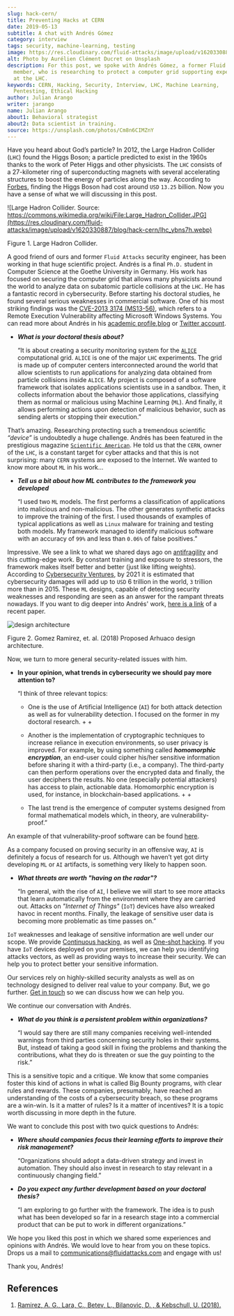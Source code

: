 ```yaml
---
slug: hack-cern/
title: Preventing Hacks at CERN
date: 2019-05-13
subtitle: A chat with Andrés Gómez
category: interview
tags: security, machine-learning, testing
image: https://res.cloudinary.com/fluid-attacks/image/upload/v1620330889/blog/hack-cern/cover_fqngm1.webp
alt: Photo by Aurélien Clément Ducret on Unsplash
description: For this post, we spoke with Andrés Gómez, a former Fluid Attacks'
  member, who is researching to protect a computer grid supporting experiments
  at the LHC.
keywords: CERN, Hacking, Security, Interview, LHC, Machine Learning,
  Pentesting, Ethical Hacking
author: Julian Arango
writer: jarango
name: Julian Arango
about1: Behavioral strategist
about2: Data scientist in training.
source: https://unsplash.com/photos/Cm8n6CIMZnY
---
```


Have you heard about God’s particle? In 2012, the Large Hadron Collider
(`LHC`) found the Higgs Boson; a particle predicted to exist in the
1960s thanks to the work of Peter Higgs and other physicists. The `LHC`
consists of a 27-kilometer ring of superconducting magnets with several
accelerating structures to boost the energy of particles along the way.
According to
[Forbes](https://www.forbes.com/sites/alexknapp/2012/07/05/how-much-does-it-cost-to-find-a-higgs-boson/#695f65e63948),
finding the Higgs Boson had cost around `USD` `13.25` billion. Now you
have a sense of what we will discussing in this post.

<div class="imgblock">

![Large Hadron Collider. Source: https://commons.wikimedia.org/wiki/File:Large_Hadron_Collider.JPG](https://res.cloudinary.com/fluid-attacks/image/upload/v1620330887/blog/hack-cern/lhc_ybns7h.webp)

<div class="title">

Figure 1. Large Hadron Collider.

</div>

</div>

A good friend of ours and former `Fluid Attacks` security engineer, has
been working in that huge scientific project. Andrés is a final `Ph.D.`
student in Computer Science at the Goethe University in Germany. His
work has focused on securing the computer grid that allows many
physicists around the world to analyze data on subatomic particle
collisions at the `LHC`. He has a fantastic record in cybersecurity.
Before starting his doctoral studies, he found several serious
weaknesses in commercial software. One of his most striking findings was
the [CVE-2013 3174
(MS13-56)](http://kuronosec.blogspot.com/2013/07/directshow-arbitrary-memory-overwrite.html),
which refers to a Remote Execution Vulnerability affecting Microsoft
Windows Systems. You can read more about Andrés in his [academic
profile](https://iri-wiki.uni-frankfurt.de/cms/?q=node/90),[blog](https://iri-wiki.uni-frankfurt.de/cms/?q=node/90)
or [Twitter account](https://twitter.com/kuronosec).

- ***What is your doctoral thesis about?***

  “It is about creating a security monitoring system for the
  [`ALICE`](https://home.cern/science/experiments/alice) computational
  grid. `ALICE` is one of the major `LHC` experiments. The grid is
  made up of computer centers interconnected around the world that
  allow scientists to run applications for analyzing data obtained
  from particle collisions inside `ALICE`. My project is composed of a
  software framework that isolates applications scientists use in a
  sandbox. Then, it collects information about the behavior those
  applications, classifying them as normal or malicious using Machine
  Learning (`ML`). And finally, it allows performing actions upon
  detection of malicious behavior, such as sending alerts or stopping
  their execution.”

That’s amazing. Researching protecting such a tremendous scientific
*“device”* is undoubtedly a huge challenge. Andrés has been featured
in the prestigious magazine [`Scientific
American`](https://www.scientificamerican.com/article/worlds-most-powerful-particle-collider-taps-ai-to-expose-hack-attacks/).
He told us that the `CERN`, owner of the `LHC`, is a constant target for
cyber attacks and that this is not surprising: many `CERN` systems are
exposed to the Internet. We wanted to know more about `ML` in his work…​

- ***Tell us a bit about how ML contributes to the framework you
  developed***

  “I used two `ML` models. The first performs a classification of
  applications into malicious and non-malicious. The other generates
  synthetic attacks to improve the training of the first.
  I used thousands of examples of typical applications as well as
  `Linux` malware for training and testing both models. My framework
  managed to identify malicious software with an accuracy of `99%` and
  less than `0.06%` of false positives.”

Impressive. We see a link to what we shared days ago on
[antifragility](../seek-chaos/) and this cutting-edge work. By constant
training and exposure to stressors, the framework makes itself better
and better (just like lifting weights). According to [Cybersecurity
Ventures](https://cybersecurityventures.com/cybersecurity-almanac-2019/),
by 2021 it is estimated that cybersecurity damages will add up to `USD`
6 trillion in the world, `3` trillion more than in 2015. These `ML`
designs, capable of detecting security weaknesses and responding are
seen as an answer for the rampant threats nowadays. If you want to dig
deeper into Andrés' work, [here is a
link](https://arxiv.org/abs/1801.04179) of a recent paper.

<div class="imgblock">

![design architecture](https://res.cloudinary.com/fluid-attacks/image/upload/v1620330887/blog/hack-cern/architecture_lhg5cz.webp)

<div class="title">

Figure 2. Gomez Ramirez, et. al. (2018) Proposed Arhuaco design architecture.

</div>

</div>

Now, we turn to more general security-related issues with him.

- **In your opinion, what trends in cybersecurity we should pay
  more attention to?**

  “I think of three relevant topics:

    - One is the use of Artificial Intelligence (`AI`) for both attack
      detection as well as for vulnerability detection. I focused on
      the former in my doctoral research. + +

    - Another is the implementation of cryptographic techniques to
      increase reliance in execution environments, so user privacy is
      improved. For example, by using something called ***homomorphic
      encryption***, an end-user could cipher his/her sensitive
      information before sharing it with a third-party (i.e., a
      company). The third-party can then perform operations over the
      encrypted data and finally, the user deciphers the results. No
      one (especially potential attackers) has access to plain,
      actionable data. Homomorphic encryption is used, for instance,
      in blockchain-based applications. + +

    - The last trend is the emergence of computer systems designed
      from formal mathematical models which, in theory, are
      vulnerability-proof.”

An example of that vulnerability-proof software can be found
[here](https://github.com/project-everest/hacl-star).

As a company focused on proving security in an offensive way, `AI` is
definitely a focus of research for us. Although we haven’t yet got dirty
developing `ML` or `AI` artifacts, is something very likely to happen
soon.

- ***What threats are worth "having on the radar"?***

  “In general, with the rise of `AI`, I believe we will start to see
  more attacks that learn automatically from the environment where
  they are carried out. Attacks on *"Internet of Things"* (`IoT`)
  devices have also wreaked havoc in recent months. Finally, the
  leakage of sensitive user data is becoming more problematic as time
  passes on.”

`IoT` weaknesses and leakage of sensitive information are well under our
scope. We provide [Continuous
hacking](../../services/continuous-hacking/), as well as [One-shot
hacking](../../services/one-shot-hacking/). If you have `IoT` devices
deployed on your premises, we can help you identifying attacks vectors,
as well as providing ways to increase their security. We can help you to
protect better your sensitive information.

Our services rely on highly-skilled security analysts as well as on
technology designed to deliver real value to your company. But, we go
further. [Get in touch](../../contact-us/) so we can discuss how we can
help you.

We continue our conversation with Andrés.

- ***What do you think is a persistent problem within
  organizations?***

  “I would say there are still many companies receiving well-intended
  warnings from third parties concerning security holes in their
  systems. But, instead of taking a good skill in fixing the problems
  and thanking the contributions, what they do is threaten or sue the
  guy pointing to the risk.”

This is a sensitive topic and a critique. We know that some companies
foster this kind of actions in what is called Big Bounty programs, with
clear rules and rewards. These companies, presumably, have reached an
understanding of the costs of a cybersecurity breach, so these programs
are a win-win. Is it a matter of rules? Is it a matter of incentives? It
is a topic worth discussing in more depth in the future.

We want to conclude this post with two quick questions to Andrés:

- ***Where should companies focus their learning efforts to
  improve their risk management?***

  “Organizations should adopt a data-driven strategy and invest in
  automation. They should also invest in research to stay relevant in
  a continuously changing field.”

- ***Do you expect any further development based on your doctoral
  thesis?***

  “I am exploring to go further with the framework. The idea is to
  push what has been developed so far in a research stage into a
  commercial product that can be put to work in different
  organizations.”

We hope you liked this post in which we shared some experiences and
opinions with Andrés. We would love to hear from you on these topics.
Drops us a mail to <communications@fluidattacks.com> and engage with
us\!

Thank you, Andrés\!

## References

1. [Ramirez, A. G., Lara, C., Betev, L., Bilanovic, D. , & Kebschull,
    U. (2018).](https://arxiv.org/abs/1801.04179)
